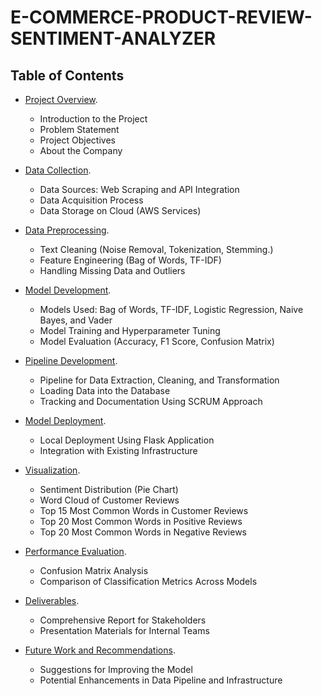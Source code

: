 # E-COMMERCE-PRODUCT-REVIEW-SENTIMENT-ANALYZER

## Table of Contents 
- [Project Overview](#project-overview).
  * Introduction to the Project
  * Problem Statement
  * Project Objectives
  * About the Company

- [Data Collection](#data-collection).
  * Data Sources: Web Scraping and API Integration
  * Data Acquisition Process
  * Data Storage on Cloud (AWS Services)

- [Data Preprocessing](#data-preprocessing).
  * Text Cleaning (Noise Removal, Tokenization, Stemming.)
  * Feature Engineering (Bag of Words, TF-IDF)
  * Handling Missing Data and Outliers 

- [Model Development](#model-development).
  * Models Used: Bag of Words, TF-IDF, Logistic Regression, Naive Bayes, and Vader
  * Model Training and Hyperparameter Tuning
  * Model Evaluation (Accuracy, F1 Score, Confusion Matrix)

- [Pipeline Development](#pipeline-development).
  * Pipeline for Data Extraction, Cleaning, and Transformation
  * Loading Data into the Database
  * Tracking and Documentation Using SCRUM Approach

- [Model Deployment](#model-deployment).
  * Local Deployment Using Flask Application
  * Integration with Existing Infrastructure

- [Visualization](#visualization).
  * Sentiment Distribution (Pie Chart)
  * Word Cloud of Customer Reviews
  * Top 15 Most Common Words in Customer Reviews
  * Top 20 Most Common Words in Positive Reviews
  * Top 20 Most Common Words in Negative Reviews

- [Performance Evaluation](#performance-evaluation).
  * Confusion Matrix Analysis
  * Comparison of Classification Metrics Across Models

- [Deliverables](#deliverables).
  * Comprehensive Report for Stakeholders
  * Presentation Materials for Internal Teams
 
- [Future Work and Recommendations](#future-work-and-recommendations).
  * Suggestions for Improving the Model
  * Potential Enhancements in Data Pipeline and Infrastructure
